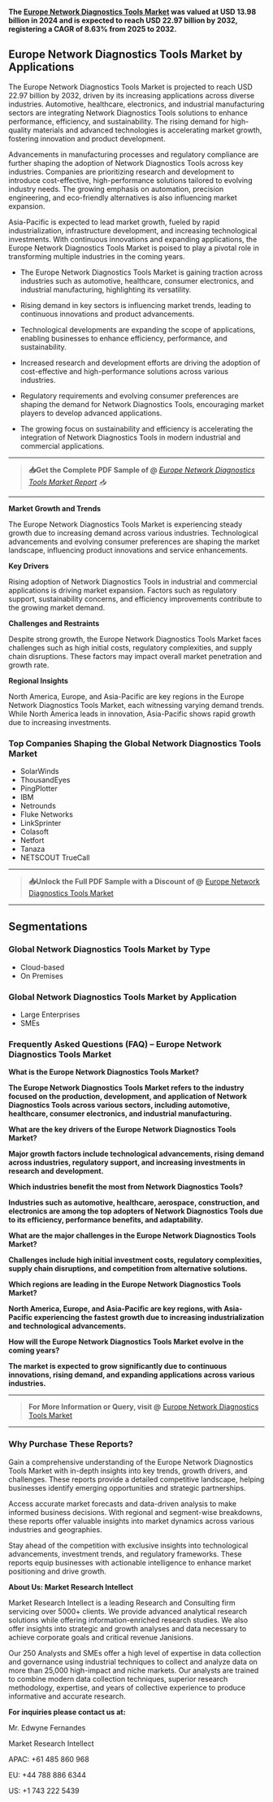<p><strong>The <a href="https://www.marketresearchintellect.com/download-sample/?rid=250125&amp;utm_source=Pulse-April-Europe&amp;utm_medium=852">Europe Network Diagnostics Tools Market</a> was valued at USD 13.98 billion in 2024 and is expected to reach USD 22.97 billion by 2032, registering a CAGR of 8.63% from 2025 to 2032.</strong></p><h2>Europe Network Diagnostics Tools Market by Applications&nbsp;</h2><p><p>The Europe Network Diagnostics Tools Market is projected to reach USD 22.97 billion by 2032, driven by its increasing applications across diverse industries. Automotive, healthcare, electronics, and industrial manufacturing sectors are integrating Network Diagnostics Tools solutions to enhance performance, efficiency, and sustainability. The rising demand for high-quality materials and advanced technologies is accelerating market growth, fostering innovation and product development.</p><p>Advancements in manufacturing processes and regulatory compliance are further shaping the adoption of Network Diagnostics Tools across key industries. Companies are prioritizing research and development to introduce cost-effective, high-performance solutions tailored to evolving industry needs. The growing emphasis on automation, precision engineering, and eco-friendly alternatives is also influencing market expansion.</p><p>Asia-Pacific is expected to lead market growth, fueled by rapid industrialization, infrastructure development, and increasing technological investments. With continuous innovations and expanding applications, the Europe Network Diagnostics Tools Market is poised to play a pivotal role in transforming multiple industries in the coming years.</p></p><ul><li><p>The Europe Network Diagnostics Tools Market is gaining traction across industries such as automotive, healthcare, consumer electronics, and industrial manufacturing, highlighting its versatility.</p></li><li><p>Rising demand in key sectors is influencing market trends, leading to continuous innovations and product advancements.</p></li><li><p>Technological developments are expanding the scope of applications, enabling businesses to enhance efficiency, performance, and sustainability.</p></li><li><p>Increased research and development efforts are driving the adoption of cost-effective and high-performance solutions across various industries.</p></li><li><p>Regulatory requirements and evolving consumer preferences are shaping the demand for Network Diagnostics Tools, encouraging market players to develop advanced applications.</p></li><li><p>The growing focus on sustainability and efficiency is accelerating the integration of Network Diagnostics Tools in modern industrial and commercial applications.</p></li></ul><hr /><blockquote><p><strong><span class="font-[700]">📥Get the Complete PDF Sample of @ </span></strong><em><span class="font-[700]"><a href="https://www.marketresearchintellect.com/download-sample/?rid=250125&amp;utm_source=Pulse-April-Europe&amp;utm_medium=852" target="_blank" data-tracking-control-name="article-ssr-frontend-pulse_little-text-block" data-tracking-will-navigate="" data-test-link="">Europe Network Diagnostics Tools Market Report</a>&nbsp;📥</span></em></p></blockquote><hr /><p class="" data-start="77" data-end="360"><strong data-start="77" data-end="105">Market Growth and Trends</strong></p><p class="" data-start="77" data-end="360">The Europe Network Diagnostics Tools Market is experiencing steady growth due to increasing demand across various industries. Technological advancements and evolving consumer preferences are shaping the market landscape, influencing product innovations and service enhancements.</p><p class="" data-start="362" data-end="606"><strong data-start="362" data-end="377">Key Drivers</strong></p><p class="" data-start="362" data-end="606">Rising adoption of Network Diagnostics Tools in industrial and commercial applications is driving market expansion. Factors such as regulatory support, sustainability concerns, and efficiency improvements contribute to the growing market demand.</p><p class="" data-start="608" data-end="849"><strong data-start="608" data-end="637">Challenges and Restraints</strong></p><p class="" data-start="608" data-end="849">Despite strong growth, the Europe Network Diagnostics Tools Market faces challenges such as high initial costs, regulatory complexities, and supply chain disruptions. These factors may impact overall market penetration and growth rate.</p><p class="" data-start="851" data-end="1095"><strong data-start="851" data-end="872">Regional Insights</strong></p><p class="" data-start="851" data-end="1095">North America, Europe, and Asia-Pacific are key regions in the Europe Network Diagnostics Tools Market, each witnessing varying demand trends. While North America leads in innovation, Asia-Pacific shows rapid growth due to increasing investments.</p><p><h3>Top Companies Shaping the Global Network Diagnostics Tools Market </h3><ul><li>SolarWinds</li><li>ThousandEyes</li><li>PingPlotter</li><li>IBM</li><li>Netrounds</li><li>Fluke Networks</li><li>LinkSprinter</li><li>Colasoft</li><li>Netfort</li><li>Tanaza</li><li>NETSCOUT TrueCall</li></ul></p><hr /><blockquote><p><strong>📥Unlock the Full PDF Sample with a Discount of @</strong> <a href="https://www.marketresearchintellect.com/ask-for-discount/?rid=250125&amp;utm_source=Pulse-April-Europe&amp;utm_medium=852">Europe Network Diagnostics Tools Market</a></p></blockquote><hr /><p><h2>Segmentations</h2><h3>Global Network Diagnostics Tools Market by Type</h3><ul><li>Cloud-based</li><li>On Premises</li></ul><h3>Global Network Diagnostics Tools Market by Application</h3><ul><li>Large Enterprises</li><li>SMEs</li></ul></p><h3><strong>Frequently Asked Questions (FAQ) &ndash; Europe Network Diagnostics Tools Market</strong></h3><p><strong>What is the Europe Network Diagnostics Tools Market?</strong></p><p><strong>The Europe Network Diagnostics Tools Market refers to the industry focused on the production, development, and application of Network Diagnostics Tools across various sectors, including automotive, healthcare, consumer electronics, and industrial manufacturing.</strong></p><p><strong>What are the key drivers of the Europe Network Diagnostics Tools Market?</strong></p><p><strong>Major growth factors include technological advancements, rising demand across industries, regulatory support, and increasing investments in research and development.</strong></p><p><strong>Which industries benefit the most from Network Diagnostics Tools?</strong></p><p><strong>Industries such as automotive, healthcare, aerospace, construction, and electronics are among the top adopters of Network Diagnostics Tools due to its efficiency, performance benefits, and adaptability.</strong></p><p><strong>What are the major challenges in the Europe Network Diagnostics Tools Market?</strong></p><p><strong>Challenges include high initial investment costs, regulatory complexities, supply chain disruptions, and competition from alternative solutions.</strong></p><p><strong>Which regions are leading in the Europe Network Diagnostics Tools Market?</strong></p><p><strong>North America, Europe, and Asia-Pacific are key regions, with Asia-Pacific experiencing the fastest growth due to increasing industrialization and technological advancements.</strong></p><p><strong>How will the Europe Network Diagnostics Tools Market evolve in the coming years?</strong></p><p><strong>The market is expected to grow significantly due to continuous innovations, rising demand, and expanding applications across various industries.</strong></p><hr /><blockquote><p><span class="font-[700]"><strong>For More Information or Query, visit&nbsp;@</strong>&nbsp;</span><span class="font-[700]"><a href="https://www.marketresearchintellect.com/product/global-network-diagnostics-tools-market-size-and-forecast/?utm_source=Linkedin&utm_medium=852" target="_blank" data-tracking-control-name="article-ssr-frontend-pulse_little-text-block" data-tracking-will-navigate="" data-test-link="">Europe Network Diagnostics Tools Market</a></span></p></blockquote><hr /><h3><strong data-start="0" data-end="31">Why Purchase These Reports?</strong></h3><p class="" data-start="35" data-end="297">Gain a comprehensive understanding of the Europe Network Diagnostics Tools Market with in-depth insights into key trends, growth drivers, and challenges. These reports provide a detailed competitive landscape, helping businesses identify emerging opportunities and strategic partnerships.</p><p class="" data-start="299" data-end="540">Access accurate market forecasts and data-driven analysis to make informed business decisions. With regional and segment-wise breakdowns, these reports offer valuable insights into market dynamics across various industries and geographies.</p><p class="" data-start="542" data-end="784">Stay ahead of the competition with exclusive insights into technological advancements, investment trends, and regulatory frameworks. These reports equip businesses with actionable intelligence to enhance market positioning and drive growth.</p><p><strong><span class="font-[700]">About Us: Market Research Intellect</span></strong></p><p><span class="">Market Research Intellect is a leading Research and Consulting firm servicing over 5000+ clients. We provide advanced analytical research solutions while offering information-enriched research studies.&nbsp;</span>We also offer insights into strategic and growth analyses and data necessary to achieve corporate goals and critical revenue Janisions.</p><p><span class="">Our 250 Analysts and SMEs offer a high level of expertise in data collection and governance using industrial techniques to collect and analyze data on more than 25,000 high-impact and niche markets. Our analysts are trained to combine modern data collection techniques, superior research methodology, expertise, and years of collective experience to produce informative and accurate research.</span></p><p><strong>For inquiries please contact us at:</strong></p><p>Mr. Edwyne Fernandes</p><p>Market Research Intellect</p><p>APAC: +61 485 860 968</p><p>EU: +44 788 886 6344</p><p>US: +1 743 222 5439</p>